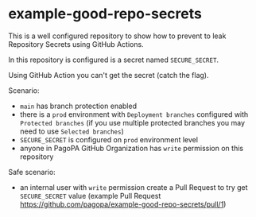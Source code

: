 # example-good-repo-secrets

This is a well configured repository to show how to prevent to leak Repository Secrets using GitHub Actions.

In this repository is configured is a secret named `SECURE_SECRET`.

Using GitHub Action you can't get the secret (catch the flag).

Scenario:
- `main` has branch protection enabled
- there is a `prod` environment with `Deployment branches` configured with `Protected branches` (if you use multiple protected branches you may need to use `Selected branches`)
- `SECURE_SECRET` is configured on `prod` environment level
- anyone in PagoPA GitHub Organization has `write` permission on this repository

Safe scenario:
- an internal user with `write` permission create a Pull Request to try get `SECURE_SECRET` value (example Pull Request https://github.com/pagopa/example-good-repo-secrets/pull/1)
